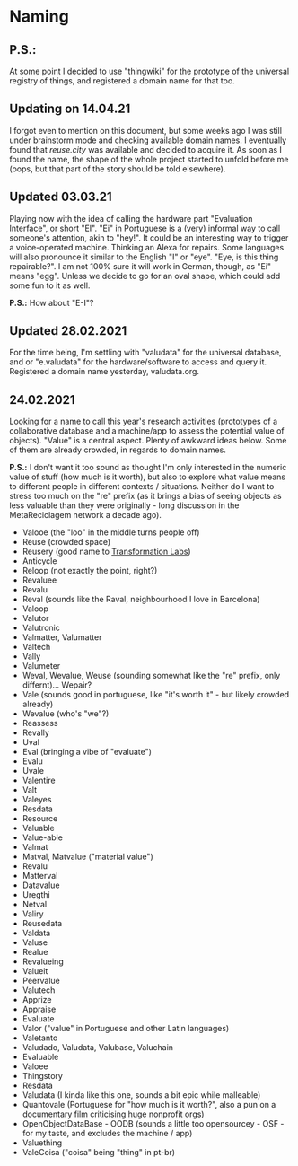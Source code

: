 # Naming

## P.S.:

At some point I decided to use "thingwiki" for the prototype of the universal registry of things, and registered a domain name for that too.

## Updating on 14.04.21

I forgot even to mention on this document, but some weeks ago I was still under brainstorm mode and checking available domain names. I eventually found that _reuse.city_ was available and decided to acquire it. As soon as I found the name, the shape of the whole project started to unfold before me (oops, but that part of the story should be told elsewhere).

## Updated 03.03.21

Playing now with the idea of calling the hardware part "Evaluation Interface", or short "EI". "Ei" in Portuguese is a (very) informal way to call someone's attention, akin to "hey!". It could be an interesting way to trigger a voice-operated machine. Thinking an Alexa for repairs. Some languages will also pronounce it similar to the English "I" or "eye". "Eye, is this thing repairable?". I am not 100% sure it will work in German, though, as "Ei"
 means "egg". Unless we decide to go for an oval shape, which could add some fun to it as well.

 **P.S.:** How about "E-I"?

## Updated 28.02.2021

For the time being, I'm settling with "valudata" for the universal database, and or "e.valudata" for the hardware/software to access and query it. Registered a domain name yesterday, valudata.org.

## 24.02.2021

Looking for a name to call this year's research activities (prototypes of a collaborative database and a machine/app to assess the potential value of objects). "Value" is a central aspect. Plenty of awkward ideas below. Some of them are already crowded, in regards to domain names.

**P.S.:** I don't want it too sound as thought I'm only interested in the numeric value of stuff (how much is it worth), but also to explore what value means to different people in different contexts / situations. Neither do I want to stress too much on the "re" prefix (as it brings a bias of seeing objects as less valuable than they were originally - long discussion in the MetaReciclagem network a decade ago).

- Valooe (the "loo" in the middle turns people off)
- Reuse (crowded space)
- Reusery (good name to [Transformation Labs](https://is.efeefe.me/concepts/transformation-lab))
- Anticycle
- Reloop (not exactly the point, right?)
- Revaluee
- Revalu
- Reval (sounds like the Raval, neighbourhood I love in Barcelona)
- Valoop
- Valutor
- Valutronic
- Valmatter, Valumatter
- Valtech
- Vally
- Valumeter
- Weval, Wevalue, Weuse (sounding somewhat like the "re" prefix, only differnt)... Wepair?
- Vale (sounds good in portuguese, like "it's worth it" - but likely crowded already)
- Wevalue (who's "we"?)
- Reassess
- Revally
- Uval
- Eval (bringing a vibe of "evaluate")
- Evalu
- Uvale
- Valentire
- Valt
- Valeyes
- Resdata
- Resource
- Valuable
- Value-able
- Valmat
- Matval, Matvalue ("material value")
- Revalu
- Matterval
- Datavalue
- Uregthi
- Netval
- Valiry
- Reusedata
- Valdata
- Valuse
- Realue
- Revalueing
- Valueit
- Peervalue
- Valutech
- Apprize
- Appraise
- Evaluate
- Valor ("value" in Portuguese and other Latin languages)
- Valetanto
- Valudado, Valudata, Valubase, Valuchain
- Evaluable
- Valoee
- Thingstory
- Resdata
- Valudata (I kinda like this one, sounds a bit epic while malleable)
- Quantovale (Portuguese for "how much is it worth?", also a pun on a documentary film criticising huge nonprofit orgs)
- OpenObjectDataBase - OODB (sounds a little too opensourcey - OSF - for my taste, and excludes the machine / app)
- Valuething
- ValeCoisa ("coisa" being "thing" in pt-br)
